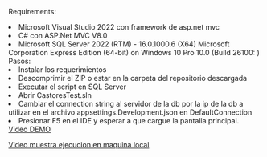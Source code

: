 Requirements:
<list>
  <li>Microsoft Visual Studio 2022 con framework de asp.net mvc</li>
  <li>C# con ASP.Net MVC V8.0</li>
  <li>Microsoft SQL Server 2022 (RTM) - 16.0.1000.6 (X64) Microsoft Corporation  Express Edition (64-bit) on Windows 10 Pro 10.0 <X64> (Build 26100: )</li>
</list>
Pasos:
  <list>
    <li>Instalar los requerimientos</li>
    <li>Descomprimir el ZIP o estar en la carpeta del repositorio descargada</li>
    <li>Executar el script en SQL Server</li>
    <li>Abrir CastoresTest.sln</li>
    <li>Cambiar el connection string al servidor de la db por la ip de la db a utilizar en el archivo appsettings.Development.json en DefaultConnection</li>
    <li>Presionar F5 en el IDE y esperar a que cargue la pantalla principal.</li>
  </list>
<a href="https://drive.google.com/file/d/1-iJQ55Rn9whLPSYyTfQM9xCNtv2C7iZ9/view?usp=sharing">Video DEMO</a>

<a href="https://drive.google.com/file/d/1zzqNLO3nznUioK5odgm1Nf9VD1E2zFDF/view?usp=sharing">Video muestra ejecucion en maquina local</a>
